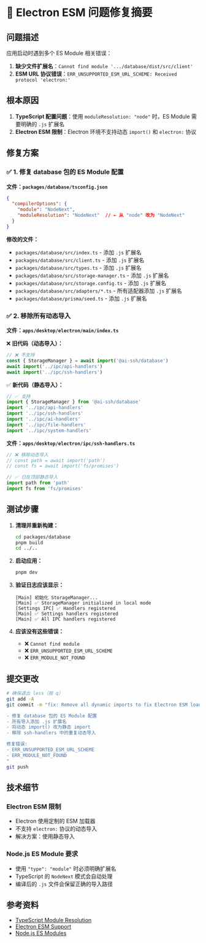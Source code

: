 # 🐛 Electron ESM 问题修复摘要

## 问题描述

应用启动时遇到多个 ES Module 相关错误：

1. **缺少文件扩展名**：`Cannot find module '.../database/dist/src/client'`
2. **ESM URL 协议错误**：`ERR_UNSUPPORTED_ESM_URL_SCHEME: Received protocol 'electron:'`

## 根本原因

1. **TypeScript 配置问题**：使用 `moduleResolution: "node"` 时，ES Module 需要明确的 `.js` 扩展名
2. **Electron ESM 限制**：Electron 环境不支持动态 `import()` 和 `electron:` 协议

## 修复方案

### ✅ 1. 修复 database 包的 ES Module 配置

**文件：`packages/database/tsconfig.json`**
```json
{
  "compilerOptions": {
    "module": "NodeNext",
    "moduleResolution": "NodeNext"  // ← 从 "node" 改为 "NodeNext"
  }
}
```

**修改的文件：**
- `packages/database/src/index.ts` - 添加 `.js` 扩展名
- `packages/database/src/client.ts` - 添加 `.js` 扩展名
- `packages/database/src/types.ts` - 添加 `.js` 扩展名
- `packages/database/src/storage-manager.ts` - 添加 `.js` 扩展名
- `packages/database/src/storage.config.ts` - 添加 `.js` 扩展名
- `packages/database/src/adapters/*.ts` - 所有适配器添加 `.js` 扩展名
- `packages/database/prisma/seed.ts` - 添加 `.js` 扩展名

### ✅ 2. 移除所有动态导入

**文件：`apps/desktop/electron/main/index.ts`**

❌ **旧代码（动态导入）：**
```typescript
// ❌ 不支持
const { StorageManager } = await import('@ai-ssh/database')
await import('../ipc/api-handlers')
await import('../ipc/ssh-handlers')
```

✅ **新代码（静态导入）：**
```typescript
// ✅ 支持
import { StorageManager } from '@ai-ssh/database'
import '../ipc/api-handlers'
import '../ipc/ssh-handlers'
import '../ipc/ai-handlers'
import '../ipc/file-handlers'
import '../ipc/system-handlers'
```

**文件：`apps/desktop/electron/ipc/ssh-handlers.ts`**
```typescript
// ❌ 移除动态导入
// const path = await import('path')
// const fs = await import('fs/promises')

// ✅ 已在顶部静态导入
import path from 'path'
import fs from 'fs/promises'
```

## 测试步骤

1. **清理并重新构建：**
   ```bash
   cd packages/database
   pnpm build
   cd ../..
   ```

2. **启动应用：**
   ```bash
   pnpm dev
   ```

3. **验证日志应该显示：**
   ```
   [Main] 初始化 StorageManager...
   [Main] ✅ StorageManager initialized in local mode
   [Settings IPC] ✅ Handlers registered
   [Main] ✅ Settings handlers registered
   [Main] ✅ All IPC handlers registered
   ```

4. **应该没有这些错误：**
   - ❌ `Cannot find module`
   - ❌ `ERR_UNSUPPORTED_ESM_URL_SCHEME`
   - ❌ `ERR_MODULE_NOT_FOUND`

## 提交更改

```bash
# 确保退出 less（按 q）
git add -A
git commit -m "fix: Remove all dynamic imports to fix Electron ESM loader issues

- 修复 database 包的 ES Module 配置
- 所有导入添加 .js 扩展名
- 将动态 import() 改为静态 import
- 移除 ssh-handlers 中的重复动态导入

修复错误:
- ERR_UNSUPPORTED_ESM_URL_SCHEME
- ERR_MODULE_NOT_FOUND
"
git push
```

## 技术细节

### Electron ESM 限制
- Electron 使用定制的 ESM 加载器
- 不支持 `electron:` 协议的动态导入
- 解决方案：使用静态导入

### Node.js ES Module 要求
- 使用 `"type": "module"` 时必须明确扩展名
- TypeScript 的 `NodeNext` 模式会自动处理
- 编译后的 `.js` 文件会保留正确的导入路径

## 参考资料
- [TypeScript Module Resolution](https://www.typescriptlang.org/docs/handbook/module-resolution.html)
- [Electron ESM Support](https://www.electronjs.org/docs/latest/tutorial/esm)
- [Node.js ES Modules](https://nodejs.org/api/esm.html)

